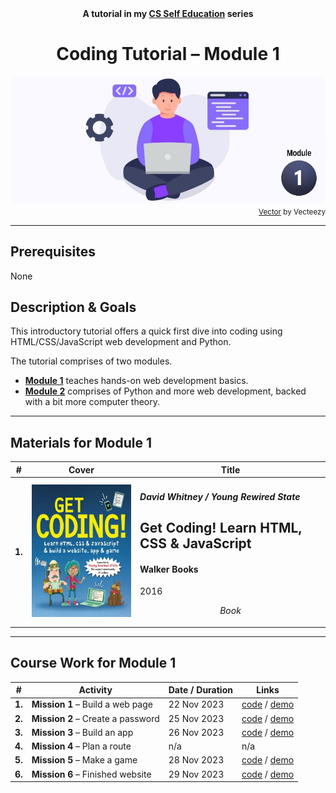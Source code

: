 <div align="center">
  <b>A tutorial in my <a href="https://github.com/abeerarshad2025/CS-Self-Education">CS Self Education</a> series</b>
  <h1>Coding Tutorial – Module 1</h1>
  <img src="banner-module-1.jpg" align="center"/>
</div>
<div align="right">
  <sub>
    <a href="https://www.vecteezy.com/vector-art/4865921-programmer-people-concept-use-laptop-and-programming-code-program-icon-spreading-with-modern-flat-style">Vector</a> by Vecteezy
  </sub>
</div>

---

## Prerequisites

None

## Description & Goals

This introductory tutorial offers a quick first dive into coding using HTML/CSS/JavaScript web development and Python.

The tutorial comprises of two modules.

- [**Module 1**](https://github.com/abeerarshad2025/Coding-Tutorial-Module-1) teaches hands-on web development basics.
- [**Module 2**](https://github.com/abeerarshad2025/Coding-Tutorial-Module-2) comprises of Python and more web development, backed with a bit more computer theory.

---

## Materials for Module 1

| # | Cover | Title |
| ----------- | ----------- | ----------- |
| **1.** | ![](getcoding.jpg) | <h4><i>David Whitney / Young Rewired State</i></h4><h2>Get Coding! Learn HTML, CSS & JavaScript</h2><h4>Walker Books</h4><p>2016</p><p align="center"><i>Book</i></p> |

---

## Course Work for Module 1

| # | Activity | Date / Duration | Links |
| ----------- | ----------- | ----------- | ----------- |
| **1.** | **Mission 1** – Build a web page | 22 Nov 2023 | [code](https://github.com/abeerarshad2025/Coding-Tutorial-Module-1/tree/main/activities/1) / [demo](https://abeerarshad2025.github.io/Coding-Tutorial-Module-1/activities/1/) |
| **2.** | **Mission 2** – Create a password | 25 Nov 2023 | [code](https://github.com/abeerarshad2025/Coding-Tutorial-Module-1/tree/main/activities/2) / [demo](https://abeerarshad2025.github.io/Coding-Tutorial-Module-1/activities/2/) |
| **3.** | **Mission 3** – Build an app | 26 Nov 2023 | [code](https://github.com/abeerarshad2025/Coding-Tutorial-Module-1/tree/main/activities/3) / [demo](https://abeerarshad2025.github.io/Coding-Tutorial-Module-1/activities/3/) |
| **4.** | **Mission 4** – Plan a route | n/a | n/a |
| **5.** | **Mission 5** – Make a game | 28 Nov 2023 | [code](https://github.com/abeerarshad2025/Coding-Tutorial-Module-1/tree/main/activities/5) / [demo](https://abeerarshad2025.github.io/Coding-Tutorial-Module-1/activities/5/) |
| **6.** | **Mission 6** – Finished website | 29 Nov 2023 | [code](https://github.com/abeerarshad2025/Coding-Tutorial-Module-1/tree/main/activities/6) / [demo](https://abeerarshad2025.github.io/Coding-Tutorial-Module-1/activities/6/) |
